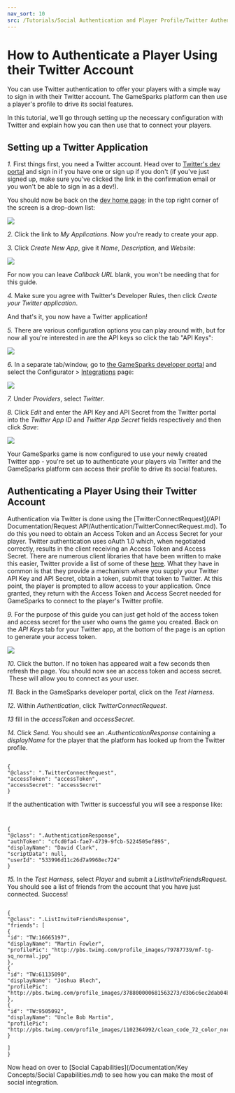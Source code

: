 ```yaml
---
nav_sort: 10
src: /Tutorials/Social Authentication and Player Profile/Twitter Authentication.md
---
```


# How to Authenticate a Player Using their Twitter Account

You can use Twitter authentication to offer your players with a simple way to sign in with their Twitter account. The GameSparks platform can then use a player's profile to drive its social features.

In this tutorial, we'll go through setting up the necessary configuration with Twitter and explain how you can then use that to connect your players.

## Setting up a Twitter Application

*1.* First things first, you need a Twitter account. Head over to [Twitter's dev portal](https://dev.twitter.com/user/login?destination=home) and sign in if you have one or sign up if you don't (if you've just signed up, make sure you've clicked the link in the confirmation email or you won't be able to sign in as a dev!).

You should now be back on the [dev home page](http://dev.twitter.com): in the top right corner of the screen is a drop-down list:

![](img/AuthTwit/1.png)

*2.* Click the link to *My Applications*. Now you're ready to create your app.

*3.* Click *Create New App*, give it *Name*, *Description*, and *Website*:

![](img/AuthTwit/2.png)

For now you can leave *Callback URL* blank, you won't be needing that for this guide.

*4.* Make sure you agree with Twitter's Developer Rules, then click *Create your Twitter application*.

And that's it, you now have a Twitter application!

*5.* There are various configuration options you can play around with, but for now all you're interested in are the API keys so click the tab "API Keys":

![](img/AuthTwit/3.png)

*6.* In a separate tab/window, go to [the GameSparks developer portal](https://portal.gamesparks.net) and select the Configurator > [Integrations](/Documentation/Configurator/Integrations.md) page:

![](img/AuthTwit/6.png)

*7.* Under *Providers*, select *Twitter*.

*8.* Click *Edit* and enter the API Key and API Secret from the Twitter portal into the *Twitter App ID* and *Twitter App Secret* fields respectively and then click *Save*:

![](img/AuthTwit/4.png)

Your GameSparks game is now configured to use your newly created Twitter app - you're set up to authenticate your players via Twitter and the GameSparks platform can access their profile to drive its social features.

## Authenticating a Player Using their Twitter Account

Authentication via Twitter is done using the [TwitterConnectRequest](/API Documentation/Request API/Authentication/TwitterConnectRequest.md). To do this you need to obtain an Access Token and an Access Secret for your player. Twitter authentication uses oAuth 1.0 which, when negotiated correctly, results in the client receiving an Access Token and Access Secret. There are numerous client libraries that have been written to make this easier, Twitter provide a list of some of these [here](https://dev.twitter.com/docs/twitter-libraries). What they have in common is that they provide a mechanism where you supply your Twitter API Key and API Secret, obtain a token, submit that token to Twitter. At this point, the player is prompted to allow access to your application. Once granted, they return with the Access Token and Access Secret needed for GameSparks to connect to the player's Twitter profile.

*9.* For the purpose of this guide you can just get hold of the access token and access secret for the user who owns the game you created. Back on the *API Keys* tab for your Twitter app, at the bottom of the page is an option to generate your access token.

![](img/AuthTwit/5.png)

*10.* Click the button. If no token has appeared wait a few seconds then refresh the page. You should now see an access token and access secret.  These will allow you to connect as your user.

*11.* Back in the GameSparks developer portal, click on the *Test Harness*.

*12.* Within *Authentication*, click *TwitterConnectRequest*.

*13* fill in the *accessToken* and *accessSecret*.

*14.* Click *Send*. You should see an *.AuthenticationResponse* containing a *displayName* for the player that the platform has looked up from the Twitter profile.

```

{
"@class": ".TwitterConnectRequest",
"accessToken": "accessToken",
"accessSecret": "accessSecret"
}

```

If the authentication with Twitter is successful you will see a response like:

```


{
"@class": ".AuthenticationResponse",
"authToken": "cfcd0fa4-fae7-4739-9fcb-5224505ef895",
"displayName": "David Clark",
"scriptData": null,
"userId": "533996d11c26d7a9968ec724"
}

```

*15.* In the *Test Harness*, select *Player* and submit a *ListInviteFriendsRequest*. You should see a list of friends from the account that you have just connected. Success!

```

{
"@class": ".ListInviteFriendsResponse",
"friends": [
{
"id": "TW:16665197",
"displayName": "Martin Fowler",
"profilePic": "http://pbs.twimg.com/profile_images/79787739/mf-tg-sq_normal.jpg"
},
{
"id": "TW:61135090",
"displayName": "Joshua Bloch",
"profilePic": "http://pbs.twimg.com/profile_images/378800000681563273/d3b6c6ec2dab04b26e340b521d16f57c_normal.jpeg"
},
{
"id": "TW:9505092",
"displayName": "Uncle Bob Martin",
"profilePic": "http://pbs.twimg.com/profile_images/1102364992/clean_code_72_color_normal.png"
}

]
}

```
Now head on over to [Social Capabilities](/Documentation/Key Concepts/Social Capabilities.md) to see how you can make the most of social integration.
